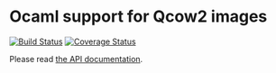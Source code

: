 Ocaml support for Qcow2 images
==============================

[![Build Status](https://travis-ci.org/mirage/ocaml-qcow.png?branch=master)](https://travis-ci.org/mirage/ocaml-qcow) [![Coverage Status](https://coveralls.io/repos/mirage/ocaml-qcow/badge.png?branch=master)](https://coveralls.io/r/mirage/ocaml-qcow?branch=master)

Please read [the API documentation](https://mirage.github.io/ocaml-qcow/).
